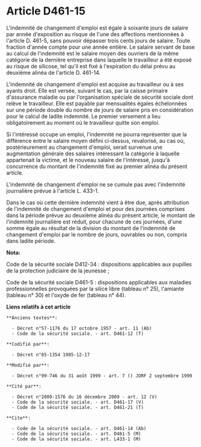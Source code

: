 # Article D461-15

L'indemnité de changement d'emploi est égale à soixante jours de salaire par année d'exposition au risque de l'une des
affections mentionnées à l'article D. 461-5, sans pouvoir dépasser trois cents jours de salaire. Toute fraction d'année
compte pour une année entière. Le salaire servant de base au calcul de l'indemnité est le salaire moyen des ouvriers de la
même catégorie de la dernière entreprise dans laquelle le travailleur a été exposé au risque de silicose, tel qu'il est fixé
à l'expiration du délai prévu au deuxième alinéa de l'article D. 461-14.

L'indemnité de changement d'emploi est acquise au travailleur ou à ses ayants droit. Elle est versée, suivant le cas, par la
caisse primaire d'assurance maladie ou par l'organisation spéciale de sécurité sociale dont relève le travailleur. Elle est
payable par mensualités égales échelonnées sur une période double du nombre de jours de salaire pris en considération pour le
calcul de ladite indemnité. Le premier versement a lieu obligatoirement au moment où le travailleur quitte son emploi.

Si l'intéressé occupe un emploi, l'indemnité ne pourra représenter que la différence entre le salaire moyen défini ci-dessus,
revalorisé, au cas où, postérieurement au changement d'emploi, serait survenue une augmentation générale des salaires
intéressant la catégorie à laquelle appartenait la victime, et le nouveau salaire de l'intéressé, jusqu'à concurrence du
montant de l'indemnité fixé au premier alinéa du présent article.

L'indemnité de changement d'emploi ne se cumule pas avec l'indemnité journalière prévue à l'article L. 433-1.

Dans le cas où cette dernière indemnité vient à être due, après attribution de l'indemnité de changement d'emploi et pour des
journées comprises dans la période prévue au deuxième alinéa du présent article, le montant de l'indemnité journalière est
réduit, pour chacune de ces journées, d'une somme égale au résultat de la division du montant de l'indemnité de changement
d'emploi par le nombre de jours, ouvrables ou non, compris dans ladite période.

**Nota:**

Code de la sécurité sociale D412-34 : dispositions applicables aux pupilles de la protection judiciaire de la jeunesse ; 

Code de la sécurité sociale D461-5 : dispositions applicables aux maladies professionnelles provoquées par la silice libre
(tableau n° 25), l'amiante (tableau n° 30) et l'oxyde de fer (tableau n° 44).

**Liens relatifs à cet article**

	**Anciens textes**:

	  - Décret n°57-1176 du 17 octobre 1957 - art. 11 (Ab)
	  - Code de la sécurité sociale. - art. D461-12 (T)

	**Codifié par**:

	  - Décret n°85-1354 1985-12-17

	**Modifié par**:

	  - Décret n°99-746 du 31 août 1999 - art. 7 () JORF 2 septembre 1999

	**Cité par**:

	  - Décret n°2009-1576 du 16 décembre 2009 - art. 12 (V)
	  - Code de la sécurité sociale. - art. D461-17 (V)
	  - Code de la sécurité sociale. - art. D461-21 (T)

	**Cite**:

	  - Code de la sécurité sociale. - art. D461-14 (Ab)
	  - Code de la sécurité sociale. - art. D461-5 (M)
	  - Code de la sécurité sociale. - art. L433-1 (M)
